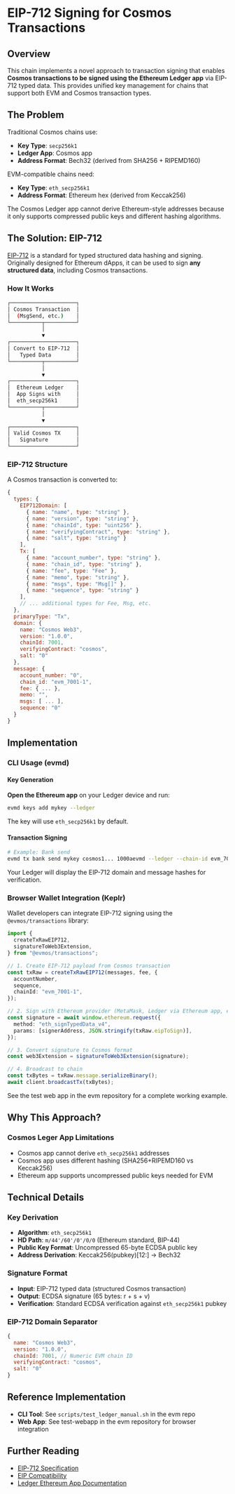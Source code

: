 # EIP-712 Signing for Cosmos Transactions

## Overview

This chain implements a novel approach to transaction signing that enables **Cosmos transactions to be signed using the Ethereum Ledger app** via EIP-712 typed data. This provides unified key management for chains that support both EVM and Cosmos transaction types.

## The Problem

Traditional Cosmos chains use:

- **Key Type**: `secp256k1`
- **Ledger App**: Cosmos app
- **Address Format**: Bech32 (derived from SHA256 + RIPEMD160)

EVM-compatible chains need:

- **Key Type**: `eth_secp256k1`
- **Address Format**: Ethereum hex (derived from Keccak256)

The Cosmos Ledger app cannot derive Ethereum-style addresses because it only supports compressed public keys and different hashing algorithms.

## The Solution: EIP-712

[EIP-712](https://eips.ethereum.org/EIPS/eip-712) is a standard for typed structured data hashing and signing. Originally designed for Ethereum dApps, it can be used to sign **any structured data**, including Cosmos transactions.

### How It Works

```sh
┌─────────────────────┐
│ Cosmos Transaction  │
│  (MsgSend, etc.)    │
└──────────┬──────────┘
           │
           ▼
┌─────────────────────┐
│ Convert to EIP-712  │
│   Typed Data        │
└──────────┬──────────┘
           │
           ▼
┌─────────────────────┐
│  Ethereum Ledger    │
│  App Signs with     │
│  eth_secp256k1      │
└──────────┬──────────┘
           │
           ▼
┌─────────────────────┐
│ Valid Cosmos TX     │
│   Signature         │
└─────────────────────┘
```

### EIP-712 Structure

A Cosmos transaction is converted to:

```javascript
{
  types: {
    EIP712Domain: [
      { name: "name", type: "string" },
      { name: "version", type: "string" },
      { name: "chainId", type: "uint256" },
      { name: "verifyingContract", type: "string" },
      { name: "salt", type: "string" }
    ],
    Tx: [
      { name: "account_number", type: "string" },
      { name: "chain_id", type: "string" },
      { name: "fee", type: "Fee" },
      { name: "memo", type: "string" },
      { name: "msgs", type: "Msg[]" },
      { name: "sequence", type: "string" }
    ],
    // ... additional types for Fee, Msg, etc.
  },
  primaryType: "Tx",
  domain: {
    name: "Cosmos Web3",
    version: "1.0.0",
    chainId: 7001,
    verifyingContract: "cosmos",
    salt: "0"
  },
  message: {
    account_number: "0",
    chain_id: "evm_7001-1",
    fee: { ... },
    memo: "",
    msgs: [ ... ],
    sequence: "0"
  }
}
```

## Implementation

### CLI Usage (evmd)

#### Key Generation

**Open the Ethereum app** on your Ledger device and run:

```bash
evmd keys add mykey --ledger
```

The key will use `eth_secp256k1` by default.

#### Transaction Signing

```bash
# Example: Bank send
evmd tx bank send mykey cosmos1... 1000aevmd --ledger --chain-id evm_7001-1
```

Your Ledger will display the EIP-712 domain and message hashes for verification.

### Browser Wallet Integration (Keplr)

Wallet developers can integrate EIP-712 signing using the `@evmos/transactions` library:

```typescript
import {
  createTxRawEIP712,
  signatureToWeb3Extension,
} from "@evmos/transactions";

// 1. Create EIP-712 payload from Cosmos transaction
const txRaw = createTxRawEIP712(messages, fee, {
  accountNumber,
  sequence,
  chainId: "evm_7001-1",
});

// 2. Sign with Ethereum provider (MetaMask, Ledger via Ethereum app, etc.)
const signature = await window.ethereum.request({
  method: "eth_signTypedData_v4",
  params: [signerAddress, JSON.stringify(txRaw.eipToSign)],
});

// 3. Convert signature to Cosmos format
const web3Extension = signatureToWeb3Extension(signature);

// 4. Broadcast to chain
const txBytes = txRaw.message.serializeBinary();
await client.broadcastTx(txBytes);
```

See the test web app in the evm repository for a complete working example.

## Why This Approach?

### Cosmos Leger App Limitations

- Cosmos app cannot derive `eth_secp256k1` addresses
- Cosmos app uses different hashing (SHA256+RIPEMD160 vs Keccak256)
- Ethereum app supports uncompressed public keys needed for EVM

## Technical Details

### Key Derivation

- **Algorithm**: `eth_secp256k1`
- **HD Path**: `m/44'/60'/0'/0/0` (Ethereum standard, BIP-44)
- **Public Key Format**: Uncompressed 65-byte ECDSA public key
- **Address Derivation**: Keccak256(pubkey)[12:] → Bech32

### Signature Format

- **Input**: EIP-712 typed data (structured Cosmos transaction)
- **Output**: ECDSA signature (65 bytes: r + s + v)
- **Verification**: Standard ECDSA verification against `eth_secp256k1` pubkey

### EIP-712 Domain Separator

```javascript
{
  name: "Cosmos Web3",
  version: "1.0.0",
  chainId: 7001, // Numeric EVM chain ID
  verifyingContract: "cosmos",
  salt: "0"
}
```

## Reference Implementation

- **CLI Tool**: See `scripts/test_ledger_manual.sh` in the evm repo
- **Web App**: See test-webapp in the evm repository for browser integration

## Further Reading

- [EIP-712 Specification](https://eips.ethereum.org/EIPS/eip-712)
- [EIP Compatibility](/docs/evm/next/documentation/evm-compatibility/eip-reference)
- [Ledger Ethereum App Documentation](https://github.com/LedgerHQ/app-ethereum)
